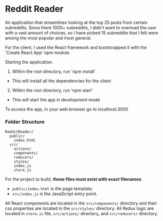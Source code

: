 # Reddit Reader

An application that streamlines looking at the top 25 posts from certain subreddits. Since there 1000+ subreddits, I didn't want to overload the user with a vast amount of choices, so I have picked 15 subreddits that I felt were among the most popular and most general.

For the client, I used the React framework and bootstrapped it with the 'Create React App' npm module.

Starting the application.

1) Within the root directory, run 'npm install'
  - This will install all the dependencies for the client

2) Within the root directory, run 'npm start'
  - This will start the app in development mode

To access the app, in your web browser go to localhost:3000


### Folder Structure
```
RedditReader/
  public/
    index.html
  src/
    actions/
    components/
    reducers/
    styles/
    index.js
    store.js
```
For the project to build, **these files must exist with exact filenames**:

* `public/index.html` is the page template;
* `src/index.js` is the JavaScript entry point.

All React components are located in the `src/components/` directory and their css properties are located in the `src/styles/` directory.
All Redux logic are located in `store.js` file, `src/actions/` directory, and `src/reducers/` directory.